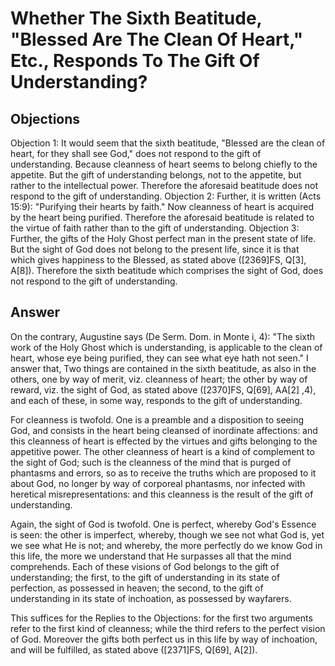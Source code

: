 # Whether The Sixth Beatitude, "Blessed Are The Clean Of Heart," Etc., Responds To The Gift Of Understanding?
## Objections
Objection 1: It would seem that the sixth beatitude, "Blessed are the clean of heart, for they shall see God," does not respond to the gift of understanding. Because cleanness of heart seems to belong chiefly to the appetite. But the gift of understanding belongs, not to the appetite, but rather to the intellectual power. Therefore the aforesaid beatitude does not respond to the gift of understanding.
Objection 2: Further, it is written (Acts 15:9): "Purifying their hearts by faith." Now cleanness of heart is acquired by the heart being purified. Therefore the aforesaid beatitude is related to the virtue of faith rather than to the gift of understanding.
Objection 3: Further, the gifts of the Holy Ghost perfect man in the present state of life. But the sight of God does not belong to the present life, since it is that which gives happiness to the Blessed, as stated above ([2369]FS, Q[3], A[8]). Therefore the sixth beatitude which comprises the sight of God, does not respond to the gift of understanding.
## Answer
On the contrary, Augustine says (De Serm. Dom. in Monte i, 4): "The sixth work of the Holy Ghost which is understanding, is applicable to the clean of heart, whose eye being purified, they can see what eye hath not seen."
I answer that, Two things are contained in the sixth beatitude, as also in the others, one by way of merit, viz. cleanness of heart; the other by way of reward, viz. the sight of God, as stated above ([2370]FS, Q[69], AA[2] ,4), and each of these, in some way, responds to the gift of understanding.

For cleanness is twofold. One is a preamble and a disposition to seeing God, and consists in the heart being cleansed of inordinate affections: and this cleanness of heart is effected by the virtues and gifts belonging to the appetitive power. The other cleanness of heart is a kind of complement to the sight of God; such is the cleanness of the mind that is purged of phantasms and errors, so as to receive the truths which are proposed to it about God, no longer by way of corporeal phantasms, nor infected with heretical misrepresentations: and this cleanness is the result of the gift of understanding.

Again, the sight of God is twofold. One is perfect, whereby God's Essence is seen: the other is imperfect, whereby, though we see not what God is, yet we see what He is not; and whereby, the more perfectly do we know God in this life, the more we understand that He surpasses all that the mind comprehends. Each of these visions of God belongs to the gift of understanding; the first, to the gift of understanding in its state of perfection, as possessed in heaven; the second, to the gift of understanding in its state of inchoation, as possessed by wayfarers.

This suffices for the Replies to the Objections: for the first two arguments refer to the first kind of cleanness; while the third refers to the perfect vision of God. Moreover the gifts both perfect us in this life by way of inchoation, and will be fulfilled, as stated above ([2371]FS, Q[69], A[2]).